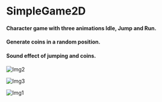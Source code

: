 # SimpleGame2D
#### Character game with three animations Idle, Jump and Run.

#### Generate coins in a random position.

#### Sound effect of jumping and coins.


![Img2](https://user-images.githubusercontent.com/60488577/205508079-372149ce-94fc-4dd2-9ea4-0eadcad259d7.png)


![Img3](https://user-images.githubusercontent.com/60488577/205508085-4785a364-6591-4d5d-bf81-104aeb4bec72.png)


![Img1](https://user-images.githubusercontent.com/60488577/205508073-20f935c4-33ef-4a35-a63f-e3c7d9aff29c.png)
